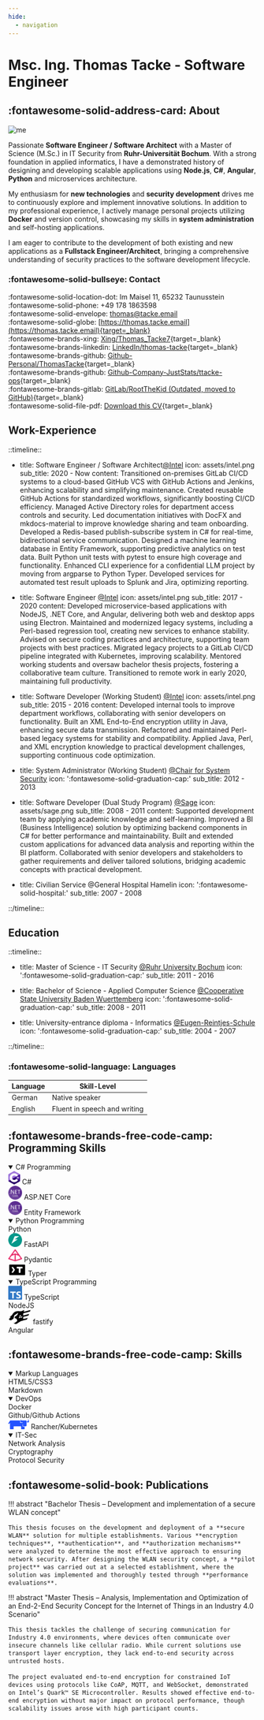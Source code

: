 ```yaml
---
hide:
  - navigation
---
```


<div class="headline" markdown="1">

# Msc. Ing. Thomas Tacke - Software Engineer

</div>

<div class="about-contact" markdown="1">

<div class="about" markdown="1">

## :fontawesome-solid-address-card: About

![me](assets/me.jpeg#avatar)

Passionate **Software Engineer / Software Architect** with a Master of Science (M.Sc.) in IT Security from **Ruhr-Universität Bochum**. With a strong foundation in applied informatics, I have a demonstrated history of designing and developing scalable applications using **Node.js**, **C#**, **Angular**, **Python** and microservices architecture.

My enthusiasm for **new technologies** and **security development** drives me to continuously explore and implement innovative solutions. In addition to my professional experience, I actively manage personal projects utilizing **Docker** and version control, showcasing my skills in **system administration** and self-hosting applications.

I am eager to contribute to the development of both existing and new applications as a **Fullstack Engineer/Architect**, bringing a comprehensive understanding of security practices to the software development lifecycle.

</div>
<div class="contact" markdown="1">

### :fontawesome-solid-bullseye: Contact

:fontawesome-solid-location-dot: Im Maisel 11, 65232 Taunusstein  
:fontawesome-solid-phone: +49 178 1863598  
:fontawesome-solid-envelope: <thomas@tacke.email>  
:fontawesome-solid-globe: [https://thomas.tacke.email](https://thomas.tacke.email){target=_blank}  
:fontawesome-brands-xing: [Xing/Thomas_Tacke7](https://www.xing.com/profile/Thomas_Tacke7){target=_blank}  
:fontawesome-brands-linkedin: [LinkedIn/thomas-tacke](https://www.linkedin.com/in/thomas-tacke){target=_blank}  
:fontawesome-brands-github: [Github-Personal/ThomasTacke](https://github.com/ThomasTacke){target=_blank}  
:fontawesome-brands-github: [Github-Company-JustStats/ttacke-ops](https://github.com/ttacke-ops){target=_blank}  
:fontawesome-brands-gitlab: [GitLab/RootTheKid (Outdated, moved to GitHub)](https://gitlab.com/RootTheKid){target=_blank}  
:fontawesome-solid-file-pdf: [Download this CV](pdf/document-short.pdf){target=_blank}
</div>

</div>

<div class="experience" markdown="1">
  <h2><i class="fa-solid fa-laptop-code"></i> Work-Experience</h2>
  <div class="work" markdown="1">

::timeline::

- title: Software Engineer / Software Architect<a href="https://intel.com" target="_blank">@Intel</a>
  icon: assets/intel.png
  sub_title: 2020 - Now
  content:
    <span class="timeline-list">
    <i class="timeline-bullet-point fa-solid fa-arrow-right-long"></i>Transitioned <span class="timeline-bold">on-premises GitLab CI/CD</span> systems to a cloud-based <span class="timeline-bold">GitHub VCS</span> with <span class="timeline-bold">GitHub Actions</span> and <span class="timeline-bold">Jenkins</span>, enhancing scalability and simplifying maintenance.
    <i class="timeline-bullet-point fa-solid fa-arrow-right-long"></i>Created <span class="timeline-bold">reusable GitHub Actions</span> for standardized workflows, significantly boosting CI/CD efficiency.
    <i class="timeline-bullet-point fa-solid fa-arrow-right-long"></i>Managed Active Directory roles for department access controls and security.
    <i class="timeline-bullet-point fa-solid fa-arrow-right-long"></i>Led <span class="timeline-bold">documentation initiatives</span> with <span class="timeline-bold">DocFX</span> and <span class="timeline-bold">mkdocs-material</span> to improve knowledge sharing and team onboarding.
    <i class="timeline-bullet-point fa-solid fa-arrow-right-long"></i>Developed a <span class="timeline-bold">Redis</span>-based <span class="timeline-bold">publish-subscribe</span> system in <span class="timeline-bold">C#</span> for real-time, bidirectional service communication.
    <i class="timeline-bullet-point fa-solid fa-arrow-right-long"></i>Designed a machine learning database in <span class="timeline-bold">Entity Framework</span>, supporting predictive analytics on test data.
    <i class="timeline-bullet-point fa-solid fa-arrow-right-long"></i>Built <span class="timeline-bold">Python unit tests</span> with <span class="timeline-bold">pytest</span> to ensure high coverage and functionality.
    <i class="timeline-bullet-point fa-solid fa-arrow-right-long"></i>Enhanced CLI experience for a confidential <span class="timeline-bold">LLM</span> project by moving from <span class="timeline-bold">argparse</span> to <span class="timeline-bold">Python Typer</span>.
    <i class="timeline-bullet-point fa-solid fa-arrow-right-long"></i>Developed services for automated test result uploads to <span class="timeline-bold">Splunk</span> and <span class="timeline-bold">Jira</span>, optimizing reporting.
    </span>


- title: Software Engineer <a href="https://intel.com" target="_blank">@Intel</a>
  icon: assets/intel.png
  sub_title: 2017 - 2020
  content:
    <span class="timeline-list">
    <i class="timeline-bullet-point fa-solid fa-arrow-right-long"></i>Developed <span class="timeline-bold">microservice-based</span> applications with <span class="timeline-bold">NodeJS</span>, <span class="timeline-bold">.NET Core</span>, and <span class="timeline-bold">Angular</span>, delivering both web and desktop apps using <span class="timeline-bold">Electron</span>.
    <i class="timeline-bullet-point fa-solid fa-arrow-right-long"></i><span class="timeline-bold">Maintained and modernized legacy systems</span>, including a <span class="timeline-bold">Perl</span>-based regression tool, creating new services to enhance stability.
    <i class="timeline-bullet-point fa-solid fa-arrow-right-long"></i><span class="timeline-bold">Advised on secure coding practices and architecture</span>, supporting team projects with best practices.
    <i class="timeline-bullet-point fa-solid fa-arrow-right-long"></i>Migrated legacy projects to a <span class="timeline-bold">GitLab CI/CD</span> pipeline integrated with <span class="timeline-bold">Kubernetes</span>, improving scalability.
    <i class="timeline-bullet-point fa-solid fa-arrow-right-long"></i><span class="timeline-bold">Mentored working students</span> and oversaw bachelor thesis projects, fostering a collaborative team culture.
    <i class="timeline-bullet-point fa-solid fa-arrow-right-long"></i>Transitioned to <span class="timeline-bold">remote work</span> in early 2020, maintaining full productivity.
    </span>

- title: Software Developer (Working Student) <a href="https://intel.com" target="_blank">@Intel</a>
  icon: assets/intel.png
  sub_title: 2015 - 2016
  content: 
    <span class="timeline-list">
    <i class="timeline-bullet-point fa-solid fa-arrow-right-long"></i>Developed internal tools to improve department workflows, collaborating with senior developers on functionality.
    <i class="timeline-bullet-point fa-solid fa-arrow-right-long"></i>Built an <span class="timeline-bold">XML End-to-End encryption</span> utility in Java, enhancing secure data transmission.
    <i class="timeline-bullet-point fa-solid fa-arrow-right-long"></i>Refactored and maintained <span class="timeline-bold">Perl</span>-based legacy systems for stability and compatibility.
    <i class="timeline-bullet-point fa-solid fa-arrow-right-long"></i>Applied <span class="timeline-bold">Java</span>, <span class="timeline-bold">Perl</span>, and <span class="timeline-bold">XML encryption</span> knowledge to practical development challenges, supporting continuous code optimization.
    
    </span>

- title: System Administrator (Working Student) <a href="https://informatik.rub.de/syssec/" target="_blank">@Chair for System Security</a>
  icon: ':fontawesome-solid-graduation-cap:'
  sub_title: 2012 - 2013

- title: Software Developer (Dual Study Program) <a href="https://sage.com" target="_blank">@Sage</a>
  icon: assets/sage.png
  sub_title: 2008 - 2011
  content:
    <span class="timeline-list">
    <i class="timeline-bullet-point fa-solid fa-arrow-right-long"></i>Supported development team by applying academic knowledge and self-learning.
    <i class="timeline-bullet-point fa-solid fa-arrow-right-long"></i>Improved a <span class="timeline-bold">BI (Business Intelligence)</span> solution by optimizing backend components in <span class="timeline-bold">C#</span> for better performance and maintainability.
    <i class="timeline-bullet-point fa-solid fa-arrow-right-long"></i>Built and extended custom applications for advanced data analysis and reporting within the BI platform.
    <i class="timeline-bullet-point fa-solid fa-arrow-right-long"></i>Collaborated with senior developers and stakeholders to gather requirements and deliver tailored solutions, bridging academic concepts with practical development.
    </span>

- title: Civilian Service @General Hospital Hamelin
  icon: ':fontawesome-solid-hospital:'
  sub_title: 2007 - 2008

::/timeline::

  </div>
</div>

<div class="experience" markdown="1">
  <div class="education-languages" markdown="1">
  <div class="education" markdown="1">
  <h2 markdown="1"><i class="fa-solid fa-building-columns"></i> Education</h2>

::timeline::

-   title: <span class="education-title">Master of Science - IT Security <a href="https://informatik.rub.de/en/studies/its/" target="_blank">@Ruhr University Bochum</a></span>
    icon: ':fontawesome-solid-graduation-cap:'
    sub_title: 2011 - 2016

- title: <span class="education-title">Bachelor of Science - Applied Computer Science <a href="https://www.mannheim.dhbw.de/en/dual-study/bachelors-degree-courses/engineering/computer-science/applied-computer-science" target="_blank">@Cooperative State University Baden Wuerttemberg</a></span>
  icon: ':fontawesome-solid-graduation-cap:'
  sub_title: 2008 - 2011

- title: <span class="education-title">University-entrance diploma - Informatics <a href="https://www.ers-hameln.de/unser-angebot/bildungsgaenge/fachoberschulen/technik/FOT11_FOT12.html" target="_blank">@Eugen-Reintjes-Schule</a></span>
  icon: ':fontawesome-solid-graduation-cap:'
  sub_title: 2004 - 2007

::/timeline::
  </div>
  <div class="languages" markdown="1">
  <h3 markdown="1">:fontawesome-solid-language: Languages</h3>

| Language | Skill-Level                  |
| -------- | ---------------------------- |
| German   | Native speaker               |
| English  | Fluent in speech and writing |

  </div>
  </div>
</div>

<div class="miscellaneous" markdown="1">

<div class="miscellaneous content" markdown="1">

<div class="skills" markdown="1">
<h2 markdown="1">:fontawesome-brands-free-code-camp: Programming Skills</h2>

<details class="example" open="open" markdown="1">
  <summary>C# Programming</summary>
  <div class="skills-header"><img class="skills-icon" width="24" src="../assets/c-sharp.png" /> C#</div>
  <div class="bar csharp"></div>
  <div class="skills-header"><img class="skills-icon" width="28" src="../assets/NET_Core_Logo.svg.png" />  ASP.NET Core</div>
  <div class="bar asp-dotnet"></div>
  <div class="skills-header"><img class="skills-icon" width="28" src="../assets/NET_Core_Logo.svg.png" />  Entity Framework</div>
  <div class="bar ef-dotnet"></div>
</details>

<details class="example" open="open" markdown="1">
  <summary>Python Programming</summary>
  <div class="skills-header"><i class="fa-brands fa-python"></i>  Python</div>
  <div class="bar python"></div>
  <div class="skills-header"><img class="skills-icon" width="28" src="../assets/fast-api-icon.png" />  FastAPI</div>
  <div class="bar fast-api"></div>
  <div class="skills-header"><img class="skills-icon" width="28" src="../assets/pydantic-icon.png" />  Pydantic</div>
  <div class="bar pydantic"></div>
  <div class="skills-header"><img class="skills-icon" width="36" src="../assets/typer-icon.svg" />  Typer</div>
  <div class="bar typer"></div>
</details>

<details class="example" open="open" markdown="1">
<summary>TypeScript Programming</summary>
  <div class="skills-header"><img class="skills-icon" width="28" src="../assets/typescript-design-assets/ts-logo-128.svg" /> TypeScript</div>
  <div class="bar typescript"></div>
  <div class="skills-header"><i class="fa-brands fa-2x fa-node"></i>  NodeJS</div>
  <div class="bar nodejs"></div>
  <div class="skills-header"><img class="skills-icon" width="46" src="../assets/fastify.png" />  fastify</div>
  <div class="bar fastify"></div>
  <div class="skills-header"><i class="fa-brands fa-angular"></i>  Angular</div>
  <div class="bar angular"></div>
</details>

</div>
<div class="skills" markdown="1">
<h2 markdown="1">:fontawesome-brands-free-code-camp: Skills</h2>

<details class="example" open="open" markdown="1">
  <summary>Markup Languages</summary>
  <div class="skills-header"><i class="fa-brands fa-html5"></i><i class="fa-brands fa-css3"></i>  HTML5/CSS3</div>
  <div class="bar html5"></div>
  <div class="skills-header"><i class="fa-brands fa-markdown"></i>  Markdown</div>
  <div class="bar markdown"></div>
</details>

<details class="example" open="open" markdown="1">
  <summary>DevOps</summary>
  <div class="skills-header"><i class="fa-brands fa-docker"></i>  Docker</div>
  <div class="bar docker"></div>
  <div class="skills-header"><i class="fa-brands fa-square-github"></i>  Github/Github Actions</div>
  <div class="bar github"></div>
  <div class="skills-header"><img class="skills-icon" width="42" src="../assets/rancher-logo.png" />  Rancher/Kubernetes</div>
  <div class="bar rancher"></div>
</details>

<details class="example" open="open" markdown="1">
  <summary>IT-Sec</summary>
  <div class="skills-header"><i class="fa-solid fa-network-wired"></i>  Network Analysis</div>
  <div class="bar network-analysis"></div>
  <div class="skills-header"><i class="fa-brands fa-hive"></i>  Cryptography</div>
  <div class="bar cryptography"></div>
  <div class="skills-header"><i class="fa-solid fa-shield-cat"></i>  Protocol Security</div>
  <div class="bar protocol-security"></div>
</details>

</div>
<div class="publications" markdown="1">
<h2 markdown="1">:fontawesome-solid-book: Publications</h2>
!!! abstract "Bachelor Thesis – Development and implementation of a secure WLAN concept"

    This thesis focuses on the development and deployment of a **secure WLAN** solution for multiple establishments. Various **encryption techniques**, **authentication**, and **authorization mechanisms** were analyzed to determine the most effective approach to ensuring network security. After designing the WLAN security concept, a **pilot project** was carried out at a selected establishment, where the solution was implemented and thoroughly tested through **performance evaluations**.

!!! abstract "Master Thesis – Analysis, Implementation and Optimization of an End-2-End Security Concept for the Internet of Things in an Industry 4.0 Scenario"

    This thesis tackles the challenge of securing communication for Industry 4.0 environments, where devices often communicate over insecure channels like cellular radio. While current solutions use transport layer encryption, they lack end-to-end security across untrusted hosts.

    The project evaluated end-to-end encryption for constrained IoT devices using protocols like CoAP, MQTT, and WebSocket, demonstrated on Intel’s Quark™ SE Microcontroller. Results showed effective end-to-end encryption without major impact on protocol performance, though scalability issues arose with high participant counts.

</div>
</div>
</div>